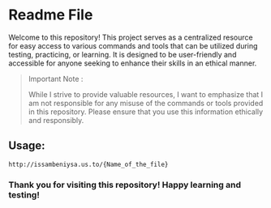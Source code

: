 # Readme File

Welcome to this repository! This project serves as a centralized resource for easy access to various commands and tools that can be utilized during testing, practicing, or learning. It is designed to be user-friendly and accessible for anyone seeking to enhance their skills in an ethical manner.

> Important Note :
> 
> While I strive to provide valuable resources, I want to emphasize that I am not responsible for any misuse of the commands or tools provided in this repository. Please ensure that you use this information ethically and responsibly.
## Usage:

`http://issambeniysa.us.to/{Name_of_the_file}`

### Thank you for visiting this repository! Happy learning and testing!
